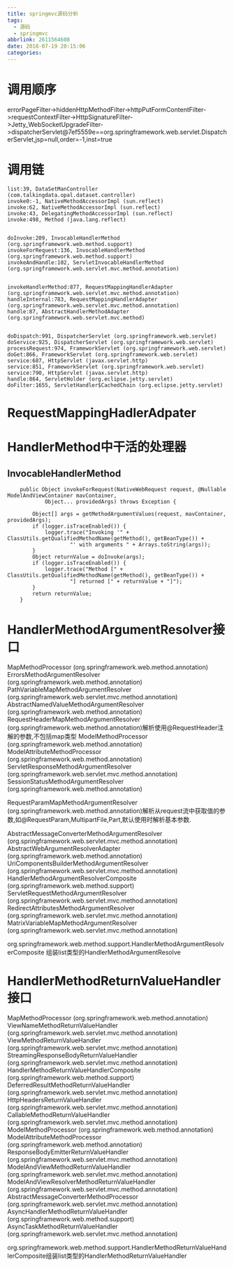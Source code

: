 ```yaml
---
title: springmvc源码分析
tags:
  - 源码
  - springmvc
abbrlink: 2611564608
date: 2018-07-19 20:15:06
categories:
---
```

# 调用顺序
errorPageFilter->hiddenHttpMethodFilter->httpPutFormContentFilter->requestContextFilter->HttpSignatureFilter->Jetty_WebSocketUpgradeFilter->dispatcherServlet@7ef5559e==org.springframework.web.servlet.DispatcherServlet,jsp=null,order=-1,inst=true

# 调用链
```
list:39, DataSetManController (com.talkingdata.opal.dataset.controller)
invoke0:-1, NativeMethodAccessorImpl (sun.reflect)
invoke:62, NativeMethodAccessorImpl (sun.reflect)
invoke:43, DelegatingMethodAccessorImpl (sun.reflect)
invoke:498, Method (java.lang.reflect)


doInvoke:209, InvocableHandlerMethod (org.springframework.web.method.support)
invokeForRequest:136, InvocableHandlerMethod (org.springframework.web.method.support)
invokeAndHandle:102, ServletInvocableHandlerMethod (org.springframework.web.servlet.mvc.method.annotation)


invokeHandlerMethod:877, RequestMappingHandlerAdapter (org.springframework.web.servlet.mvc.method.annotation)
handleInternal:783, RequestMappingHandlerAdapter (org.springframework.web.servlet.mvc.method.annotation)
handle:87, AbstractHandlerMethodAdapter (org.springframework.web.servlet.mvc.method)


doDispatch:991, DispatcherServlet (org.springframework.web.servlet)
doService:925, DispatcherServlet (org.springframework.web.servlet)
processRequest:974, FrameworkServlet (org.springframework.web.servlet)
doGet:866, FrameworkServlet (org.springframework.web.servlet)
service:687, HttpServlet (javax.servlet.http)
service:851, FrameworkServlet (org.springframework.web.servlet)
service:790, HttpServlet (javax.servlet.http)
handle:864, ServletHolder (org.eclipse.jetty.servlet)
doFilter:1655, ServletHandler$CachedChain (org.eclipse.jetty.servlet)

```


# RequestMappingHadlerAdpater

# HandlerMethod中干活的处理器


## InvocableHandlerMethod
```
	public Object invokeForRequest(NativeWebRequest request, @Nullable ModelAndViewContainer mavContainer,
			Object... providedArgs) throws Exception {

		Object[] args = getMethodArgumentValues(request, mavContainer, providedArgs);
		if (logger.isTraceEnabled()) {
			logger.trace("Invoking '" + ClassUtils.getQualifiedMethodName(getMethod(), getBeanType()) +
					"' with arguments " + Arrays.toString(args));
		}
		Object returnValue = doInvoke(args);
		if (logger.isTraceEnabled()) {
			logger.trace("Method [" + ClassUtils.getQualifiedMethodName(getMethod(), getBeanType()) +
					"] returned [" + returnValue + "]");
		}
		return returnValue;
	}
```




# HandlerMethodArgumentResolver接口
MapMethodProcessor (org.springframework.web.method.annotation)
ErrorsMethodArgumentResolver (org.springframework.web.method.annotation)
PathVariableMapMethodArgumentResolver (org.springframework.web.servlet.mvc.method.annotation)
AbstractNamedValueMethodArgumentResolver (org.springframework.web.method.annotation)
RequestHeaderMapMethodArgumentResolver (org.springframework.web.method.annotation)解析使用@RequestHeader注解的参数,不包括map类型
ModelMethodProcessor (org.springframework.web.method.annotation)
ModelAttributeMethodProcessor (org.springframework.web.method.annotation)
ServletResponseMethodArgumentResolver (org.springframework.web.servlet.mvc.method.annotation)
SessionStatusMethodArgumentResolver (org.springframework.web.method.annotation)

RequestParamMapMethodArgumentResolver (org.springframework.web.method.annotation)解析从request流中获取值的参数,如@RequestParam,MultipartFile,Part,默认使用时解析基本参数.

AbstractMessageConverterMethodArgumentResolver (org.springframework.web.servlet.mvc.method.annotation)
AbstractWebArgumentResolverAdapter (org.springframework.web.method.annotation)
UriComponentsBuilderMethodArgumentResolver (org.springframework.web.servlet.mvc.method.annotation)
HandlerMethodArgumentResolverComposite (org.springframework.web.method.support)
ServletRequestMethodArgumentResolver (org.springframework.web.servlet.mvc.method.annotation)
RedirectAttributesMethodArgumentResolver (org.springframework.web.servlet.mvc.method.annotation)
MatrixVariableMapMethodArgumentResolver (org.springframework.web.servlet.mvc.method.annotation)

org.springframework.web.method.support.HandlerMethodArgumentResolverComposite 组装list类型的HandlerMethodArgumentResolve


# HandlerMethodReturnValueHandler接口
MapMethodProcessor (org.springframework.web.method.annotation)
ViewNameMethodReturnValueHandler (org.springframework.web.servlet.mvc.method.annotation)
ViewMethodReturnValueHandler (org.springframework.web.servlet.mvc.method.annotation)
StreamingResponseBodyReturnValueHandler (org.springframework.web.servlet.mvc.method.annotation)
HandlerMethodReturnValueHandlerComposite (org.springframework.web.method.support)
DeferredResultMethodReturnValueHandler (org.springframework.web.servlet.mvc.method.annotation)
HttpHeadersReturnValueHandler (org.springframework.web.servlet.mvc.method.annotation)
CallableMethodReturnValueHandler (org.springframework.web.servlet.mvc.method.annotation)
ModelMethodProcessor (org.springframework.web.method.annotation)
ModelAttributeMethodProcessor (org.springframework.web.method.annotation)
ResponseBodyEmitterReturnValueHandler (org.springframework.web.servlet.mvc.method.annotation)
ModelAndViewMethodReturnValueHandler (org.springframework.web.servlet.mvc.method.annotation)
ModelAndViewResolverMethodReturnValueHandler (org.springframework.web.servlet.mvc.method.annotation)
AbstractMessageConverterMethodProcessor (org.springframework.web.servlet.mvc.method.annotation)
AsyncHandlerMethodReturnValueHandler (org.springframework.web.method.support)
AsyncTaskMethodReturnValueHandler (org.springframework.web.servlet.mvc.method.annotation)

org.springframework.web.method.support.HandlerMethodReturnValueHandlerComposite组装list类型的HandlerMethodReturnValueHandler
